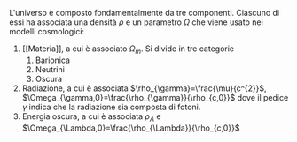 L'universo è composto fondamentalmente da tre componenti. Ciascuno di essi ha associata una densità $\rho$ e un parametro $\Omega$ che viene usato nei modelli cosmologici:
1. [[Materia]], a cui è associato $\Omega_{m}$. Si divide in tre categorie
	1. Barionica
	2. Neutrini
	3. Oscura
2. Radiazione, a cui è associata $\rho_{\gamma}=\frac{\mu}{c^{2}}$, $\Omega_{\gamma,0}=\frac{\rho_{\gamma}}{\rho_{c,0}}$ dove il pedice $\gamma$ indica che la radiazione sia composta di fotoni.
3. Energia oscura, a cui è associata $\rho_{\Lambda}$ e $\Omega_{\Lambda,0}=\frac{\rho_{\Lambda}}{\rho_{c,0}}$ 
